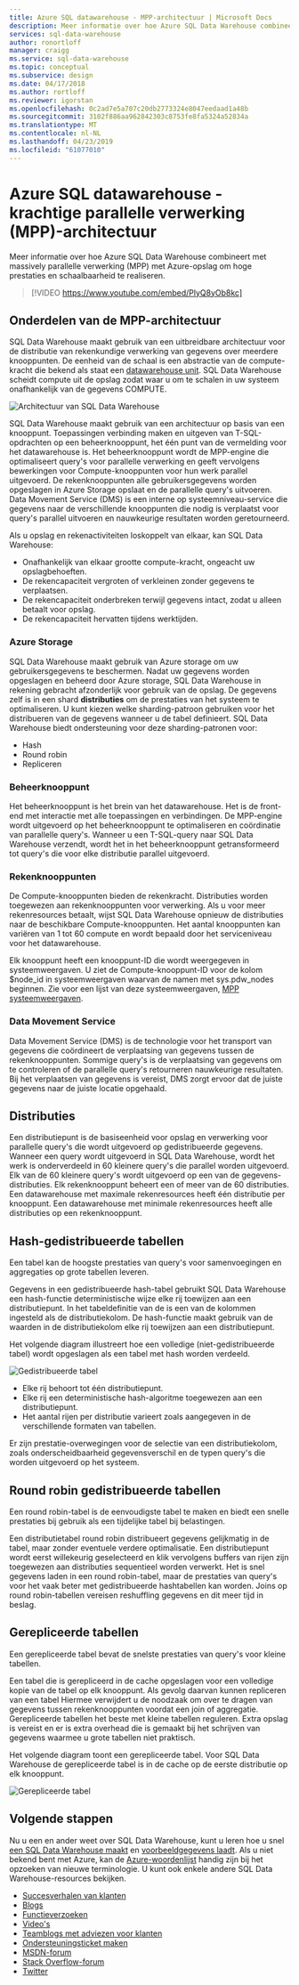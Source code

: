 ```yaml
---
title: Azure SQL datawarehouse - MPP-architectuur | Microsoft Docs
description: Meer informatie over hoe Azure SQL Data Warehouse combineert met massively parallelle verwerking (MPP) met Azure-opslag om hoge prestaties en schaalbaarheid te realiseren.
services: sql-data-warehouse
author: ronortloff
manager: craigg
ms.service: sql-data-warehouse
ms.topic: conceptual
ms.subservice: design
ms.date: 04/17/2018
ms.author: rortloff
ms.reviewer: igorstan
ms.openlocfilehash: 0c2ad7e5a707c20db2773324e8047eedaad1a48b
ms.sourcegitcommit: 3102f886aa962842303c8753fe8fa5324a52834a
ms.translationtype: MT
ms.contentlocale: nl-NL
ms.lasthandoff: 04/23/2019
ms.locfileid: "61077010"
---
```

# <a name="azure-sql-data-warehouse---massively-parallel-processing-mpp-architecture"></a>Azure SQL datawarehouse - krachtige parallelle verwerking (MPP)-architectuur
Meer informatie over hoe Azure SQL Data Warehouse combineert met massively parallelle verwerking (MPP) met Azure-opslag om hoge prestaties en schaalbaarheid te realiseren. 

> [!VIDEO https://www.youtube.com/embed/PlyQ8yOb8kc]

## <a name="mpp-architecture-components"></a>Onderdelen van de MPP-architectuur
SQL Data Warehouse maakt gebruik van een uitbreidbare architectuur voor de distributie van rekenkundige verwerking van gegevens over meerdere knooppunten. De eenheid van de schaal is een abstractie van de compute-kracht die bekend als staat een [datawarehouse unit](what-is-a-data-warehouse-unit-dwu-cdwu.md). SQL Data Warehouse scheidt compute uit de opslag zodat waar u om te schalen in uw systeem onafhankelijk van de gegevens COMPUTE.

![Architectuur van SQL Data Warehouse](media/massively-parallel-processing-mpp-architecture/massively-parallel-processing-mpp-architecture.png)

SQL Data Warehouse maakt gebruik van een architectuur op basis van een knooppunt. Toepassingen verbinding maken en uitgeven van T-SQL-opdrachten op een beheerknooppunt, het één punt van de vermelding voor het datawarehouse is. Het beheerknooppunt wordt de MPP-engine die optimaliseert query's voor parallelle verwerking en geeft vervolgens bewerkingen voor Compute-knooppunten voor hun werk parallel uitgevoerd. De rekenknooppunten alle gebruikersgegevens worden opgeslagen in Azure Storage opslaat en de parallelle query's uitvoeren. Data Movement Service (DMS) is een interne op systeemniveau-service die gegevens naar de verschillende knooppunten die nodig is verplaatst voor query's parallel uitvoeren en nauwkeurige resultaten worden geretourneerd. 

Als u opslag en rekenactiviteiten loskoppelt van elkaar, kan SQL Data Warehouse:

* Onafhankelijk van elkaar grootte compute-kracht, ongeacht uw opslagbehoeften.
* De rekencapaciteit vergroten of verkleinen zonder gegevens te verplaatsen.
* De rekencapaciteit onderbreken terwijl gegevens intact, zodat u alleen betaalt voor opslag.
* De rekencapaciteit hervatten tijdens werktijden.

### <a name="azure-storage"></a>Azure Storage
SQL Data Warehouse maakt gebruik van Azure storage om uw gebruikersgegevens te beschermen.  Nadat uw gegevens worden opgeslagen en beheerd door Azure storage, SQL Data Warehouse in rekening gebracht afzonderlijk voor gebruik van de opslag. De gegevens zelf is in een shard **distributies** om de prestaties van het systeem te optimaliseren. U kunt kiezen welke sharding-patroon gebruiken voor het distribueren van de gegevens wanneer u de tabel definieert. SQL Data Warehouse biedt ondersteuning voor deze sharding-patronen voor:

* Hash
* Round robin
* Repliceren

### <a name="control-node"></a>Beheerknooppunt

Het beheerknooppunt is het brein van het datawarehouse. Het is de front-end met interactie met alle toepassingen en verbindingen. De MPP-engine wordt uitgevoerd op het beheerknooppunt te optimaliseren en coördinatie van parallelle query's. Wanneer u een T-SQL-query naar SQL Data Warehouse verzendt, wordt het in het beheerknooppunt getransformeerd tot query's die voor elke distributie parallel uitgevoerd.

### <a name="compute-nodes"></a>Rekenknooppunten

De Compute-knooppunten bieden de rekenkracht. Distributies worden toegewezen aan rekenknooppunten voor verwerking. Als u voor meer rekenresources betaalt, wijst SQL Data Warehouse opnieuw de distributies naar de beschikbare Compute-knooppunten. Het aantal knooppunten kan variëren van 1 tot 60 compute en wordt bepaald door het serviceniveau voor het datawarehouse.

Elk knooppunt heeft een knooppunt-ID die wordt weergegeven in systeemweergaven. U ziet de Compute-knooppunt-ID voor de kolom $node_id in systeemweergaven waarvan de namen met sys.pdw_nodes beginnen. Zie voor een lijst van deze systeemweergaven, [MPP systeemweergaven](https://docs.microsoft.com/sql/relational-databases/system-catalog-views/sql-data-warehouse-and-parallel-data-warehouse-catalog-views?view=aps-pdw-2016-au7).

### <a name="data-movement-service"></a>Data Movement Service
Data Movement Service (DMS) is de technologie voor het transport van gegevens die coördineert de verplaatsing van gegevens tussen de rekenknooppunten. Sommige query's is de verplaatsing van gegevens om te controleren of de parallelle query's retourneren nauwkeurige resultaten. Bij het verplaatsen van gegevens is vereist, DMS zorgt ervoor dat de juiste gegevens naar de juiste locatie opgehaald. 

## <a name="distributions"></a>Distributies

Een distributiepunt is de basiseenheid voor opslag en verwerking voor parallelle query's die wordt uitgevoerd op gedistribueerde gegevens. Wanneer een query wordt uitgevoerd in SQL Data Warehouse, wordt het werk is onderverdeeld in 60 kleinere query's die parallel worden uitgevoerd. Elk van de 60 kleinere query's wordt uitgevoerd op een van de gegevens-distributies. Elk rekenknooppunt beheert een of meer van de 60 distributies. Een datawarehouse met maximale rekenresources heeft één distributie per knooppunt. Een datawarehouse met minimale rekenresources heeft alle distributies op een rekenknooppunt.  

## <a name="hash-distributed-tables"></a>Hash-gedistribueerde tabellen
Een tabel kan de hoogste prestaties van query's voor samenvoegingen en aggregaties op grote tabellen leveren. 

Gegevens in een gedistribueerde hash-tabel gebruikt SQL Data Warehouse een hash-functie deterministische wijze elke rij toewijzen aan een distributiepunt. In het tabeldefinitie van de is een van de kolommen ingesteld als de distributiekolom. De hash-functie maakt gebruik van de waarden in de distributiekolom elke rij toewijzen aan een distributiepunt.

Het volgende diagram illustreert hoe een volledige (niet-gedistribueerde tabel) wordt opgeslagen als een tabel met hash worden verdeeld. 

![Gedistribueerde tabel](media/sql-data-warehouse-distributed-data/hash-distributed-table.png "gedistribueerde tabel")  

* Elke rij behoort tot één distributiepunt.  
* Elke rij een deterministische hash-algoritme toegewezen aan een distributiepunt.  
* Het aantal rijen per distributie varieert zoals aangegeven in de verschillende formaten van tabellen.

Er zijn prestatie-overwegingen voor de selectie van een distributiekolom, zoals onderscheidbaarheid gegevensverschil en de typen query's die worden uitgevoerd op het systeem.

## <a name="round-robin-distributed-tables"></a>Round robin gedistribueerde tabellen
Een round robin-tabel is de eenvoudigste tabel te maken en biedt een snelle prestaties bij gebruik als een tijdelijke tabel bij belastingen.

Een distributietabel round robin distribueert gegevens gelijkmatig in de tabel, maar zonder eventuele verdere optimalisatie. Een distributiepunt wordt eerst willekeurig geselecteerd en klik vervolgens buffers van rijen zijn toegewezen aan distributies sequentieel worden verwerkt. Het is snel gegevens laden in een round robin-tabel, maar de prestaties van query's voor het vaak beter met gedistribueerde hashtabellen kan worden. Joins op round robin-tabellen vereisen reshuffling gegevens en dit meer tijd in beslag.


## <a name="replicated-tables"></a>Gerepliceerde tabellen
Een gerepliceerde tabel bevat de snelste prestaties van query's voor kleine tabellen.

Een tabel die is gerepliceerd in de cache opgeslagen voor een volledige kopie van de tabel op elk knooppunt. Als gevolg daarvan kunnen repliceren van een tabel Hiermee verwijdert u de noodzaak om over te dragen van gegevens tussen rekenknooppunten voordat een join of aggregatie. Gerepliceerde tabellen het beste met kleine tabellen reguleren. Extra opslag is vereist en er is extra overhead die is gemaakt bij het schrijven van gegevens waarmee u grote tabellen niet praktisch.  

Het volgende diagram toont een gerepliceerde tabel. Voor SQL Data Warehouse de gerepliceerde tabel is in de cache op de eerste distributie op elk knooppunt.  

![Gerepliceerde tabel](media/sql-data-warehouse-distributed-data/replicated-table.png "gerepliceerde tabel") 

## <a name="next-steps"></a>Volgende stappen
Nu u een en ander weet over SQL Data Warehouse, kunt u leren hoe u snel [een SQL Data Warehouse maakt][create a SQL Data Warehouse] en [voorbeeldgegevens laadt][load sample data]. Als u niet bekend bent met Azure, kan de [Azure-woordenlijst][Azure glossary] handig zijn bij het opzoeken van nieuwe terminologie. U kunt ook enkele andere SQL Data Warehouse-resources bekijken.  

* [Succesverhalen van klanten]
* [Blogs]
* [Functieverzoeken]
* [Video's]
* [Teamblogs met adviezen voor klanten]
* [Ondersteuningsticket maken]
* [MSDN-forum]
* [Stack Overflow-forum]
* [Twitter]

<!--Image references-->
[1]: ./media/sql-data-warehouse-overview-what-is/dwarchitecture.png

<!--Article references-->
[Ondersteuningsticket maken]: ./sql-data-warehouse-get-started-create-support-ticket.md
[load sample data]: ./sql-data-warehouse-load-sample-databases.md
[create a SQL Data Warehouse]: ./sql-data-warehouse-get-started-provision.md
[Migration documentation]: ./sql-data-warehouse-overview-migrate.md
[SQL Data Warehouse solution partners]: ./sql-data-warehouse-partner-business-intelligence.md
[Integrated tools overview]: ./sql-data-warehouse-overview-integrate.md
[Backup and restore overview]: ./sql-data-warehouse-restore-database-overview.md
[Azure glossary]: ../azure-glossary-cloud-terminology.md

<!--MSDN references-->

<!--Other Web references-->
[Succesverhalen van klanten]: https://azure.microsoft.com/case-studies/?service=sql-data-warehouse
[Blogs]: https://azure.microsoft.com/blog/tag/azure-sql-data-warehouse/
[Teamblogs met adviezen voor klanten]: https://blogs.msdn.microsoft.com/sqlcat/tag/sql-dw/
[Functieverzoeken]: https://feedback.azure.com/forums/307516-sql-data-warehouse
[MSDN-forum]: https://social.msdn.microsoft.com/Forums/azure/home?forum=AzureSQLDataWarehouse
[Stack Overflow-forum]: https://stackoverflow.com/questions/tagged/azure-sqldw
[Twitter]: https://twitter.com/hashtag/SQLDW
[Video's]: https://azure.microsoft.com/documentation/videos/index/?services=sql-data-warehouse
[SLA for SQL Data Warehouse]: https://azure.microsoft.com/support/legal/sla/sql-data-warehouse/v1_0/
[Volume Licensing]: https://www.microsoftvolumelicensing.com/DocumentSearch.aspx?Mode=3&DocumentTypeId=37
[Service Level Agreements]: https://azure.microsoft.com/support/legal/sla/
